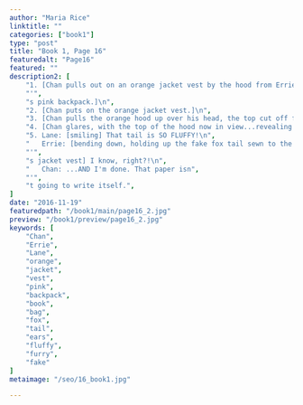 ```yaml
---
author: "Maria Rice"
linktitle: ""
categories: ["book1"]
type: "post"
title: "Book 1, Page 16"
featuredalt: "Page16"
featured: ""
description2: [
    "1. [Chan pulls out on an orange jacket vest by the hood from Errie",
    "'",
    "s pink backpack.]\n",
    "2. [Chan puts on the orange jacket vest.]\n",
    "3. [Chan pulls the orange hood up over his head, the top cut off from view by the panel border.]\n",
    "4. [Chan glares, with the top of the hood now in view...revealing two orange and furry fake fox ears sewn in.]\n",
    "5. Lane: [smiling] That tail is SO FLUFFY!\n",
    "   Errie: [bending down, holding up the fake fox tail sewn to the back of Chan",
    "'",
    "s jacket vest] I know, right?!\n",
    "   Chan: ...AND I'm done. That paper isn",
    "'",
    "t going to write itself.",
]
date: "2016-11-19"
featuredpath: "/book1/main/page16_2.jpg"
preview: "/book1/preview/page16_2.jpg"
keywords: [
    "Chan",
    "Errie", 
    "Lane",
    "orange",
    "jacket",
    "vest",
    "pink",
    "backpack",
    "book",
    "bag",
    "fox",
    "tail",
    "ears",
    "fluffy",
    "furry",
    "fake"
]
metaimage: "/seo/16_book1.jpg"

---
```

